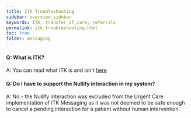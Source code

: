 ```yaml
---
title: ITK Troubleshooting
sidebar: overview_sidebar
keywords: ITK, transfer_of_care, referrals
permalink: itk_troubleshooting.html
toc: true
folder: messaging
---
```

#### Q: What is ITK?

A: You can read what ITK is and isn't [here](what_is_itk.html)

#### Q: Do I have to support the **Nullify** interaction in my system?

A: No - the Nullify interaction was excluded from the Urgent Care implementation of ITK Messaging as it was not deemed to be safe enough to cancel a pending interaction for a patient without human intervention.
